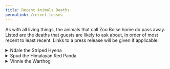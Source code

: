 ```yaml
---
title: Recent Animals Deaths
permalink: /recent-losses
---
```


As with all living things, the animals that call Zoo Boise home do pass away. Listed are the deaths that guests are likely to ask about, in order of most recent to least recent. Links to a press release will be given if applicable.

<details><summary>Ndale the Striped Hyena</summary>
  <br>
Ndale passed away in late April 2025. He was around the age of 20, which is much more than the average lifespan of 10-15.
  <br>
  <a href="https://zooboise.org/zoo-news/ndale/">Press Release</a>
</details>

<details><summary>Spud the Himalayan Red Panda</summary>
  <br>
Spud passed away in February 2025 at the age of 14. He was one of the oldest red pandas in an AZA-accredited zoo, and a favorite of volunteers, staff, and guests.
  <br>
  <a href="https://zooboise.org/zoo-news/mourning-loss-of-red-panda-spud/>Press Release</a>
</details>

<details><summary>Kabita the Snow Leopard</summary>
  <br>
Kabita passed away in November 2024 after a long and well-publicized battle with cancer. Underneath the press release is a timeline of updates about her treatment.
  <br>
  <a href="https://zooboise.org/zoo-news/zoo-boise-caring-for-aging-snow-leopard-diagnosed-with-cancer/">Press Release</a>
  <br>
  <iframe width="1250" height="703" src="https://www.youtube.com/embed/vqpXOGNr7Bs" title="Snow Leopard Kabita Update" frameborder="0" allow="accelerometer; autoplay; clipboard-write; encrypted-media; gyroscope; picture-in-picture; web-share" referrerpolicy="strict-origin-when-cross-origin" allowfullscreen></iframe>
</details>

<details><summary>Vinnie the Warthog</summary>
  <br>
Vinnie passed away in October 2024 due to age-related health issues. He took medication for arthritis in three legs wrapped in a tortilla dipped in peanut butter and covered in melon sauce. He lived in the currently empty exhibit east of the nyalas and hornbills.
  <br>
  <a href="https://zooboise.org/zoo-news/mourning-loss-of-warthog-vinnie/">Press Release</a>
</details>
